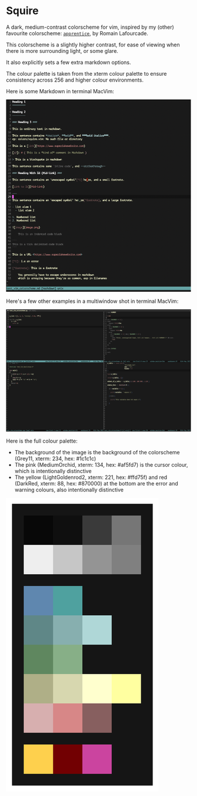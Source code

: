 Squire
======

A dark, medium-contrast colorscheme for vim, inspired by my (other) favourite colorscheme: [`apprentice`](https://github.com/romainl/Apprentice), by Romain Lafourcade.

This colorscheme is a slightly higher contrast, for ease of viewing when there is more surrounding light, or some glare.

It also explicitly sets a few extra markdown options.

The colour palette is taken from the xterm colour palette to ensure consistency across 256 and higher colour environments.

Here is some Markdown in terminal MacVim:

![image](assets/markdownscreenshot.png)

Here's a few other examples in a multiwindow shot in terminal MacVim:

![image](assets/multi_window_screenshot.png)

Here is the full colour palette:

- The background of the image is the background of the colorscheme (Grey11, xterm: 234, hex: #1c1c1c)
- The pink (MediumOrchid, xterm: 134, hex: #af5fd7) is the cursor colour, which is intentionally distinctive
- The yellow (LightGoldenrod2, xterm: 221, hex: #ffd75f) and red (DarkRed, xterm: 88, hex: #870000) at the bottom are the error and warning colours, also intentionally distinctive

![image](assets/SquireColourPalette.png)






